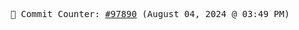 <p align="center">
    <samp>
        📮 Commit Counter: <a href="https://github.com/Javascript-void0/Javascript-void0/commits/main">#97890</a> (August 04, 2024 @ 03:49 PM)
    </samp>
</p>